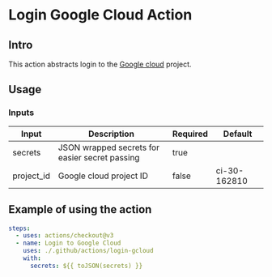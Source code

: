 # Login Google Cloud Action

## Intro

This action abstracts login to the [Google cloud](https://console.cloud.google.com/gcr/images/ci-30-162810) project.

## Usage

### Inputs

|   Input    |                  Description                   | Required |   Default    |
|------------|------------------------------------------------|----------|--------------|
| secrets    | JSON wrapped secrets for easier secret passing | true     |              |
| project_id | Google cloud project ID                        | false    | ci-30-162810 |

## Example of using the action

```yaml
steps:
  - uses: actions/checkout@v3
  - name: Login to Google Cloud
    uses: ./.github/actions/login-gcloud
    with:
      secrets: ${{ toJSON(secrets) }}
```

